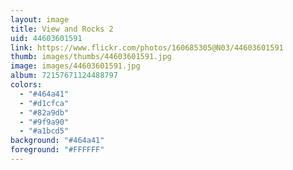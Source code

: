 ```yaml
---
layout: image
title: View and Rocks 2
uid: 44603601591
link: https://www.flickr.com/photos/160685305@N03/44603601591
thumb: images/thumbs/44603601591.jpg
image: images/44603601591.jpg
album: 72157671124488797
colors: 
  - "#464a41"
  - "#d1cfca"
  - "#82a9db"
  - "#9f9a90"
  - "#a1bcd5"
background: "#464a41"
foreground: "#FFFFFF"
---
```


